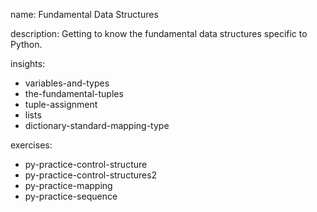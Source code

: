 name: Fundamental Data Structures

description: Getting to know the fundamental data structures specific to Python.

insights:
  - variables-and-types
  - the-fundamental-tuples
  - tuple-assignment
  - lists
  - dictionary-standard-mapping-type

exercises:
  - py-practice-control-structure
  - py-practice-control-structures2
  - py-practice-mapping
  - py-practice-sequence
